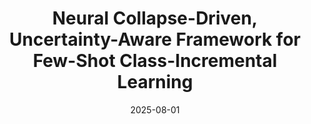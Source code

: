 ---
title: "Neural Collapse-Driven, Uncertainty-Aware Framework for Few-Shot Class-Incremental Learning"
collection: publications
category: thesis
permalink: /publications/msthesis
header:
    teaser: /images/msthesis.jpg
date: 2025-08-01
authors: <b>Sungwon Woo</b>
venue: M.S. Thesis, Sogang University, 2025.
tags: ["continual learning", "few-shot learning", "neural collapse"]
buttons:
    - type: paper
      url: /files/Sungwon_s_Masters.pdf
    - type: presentation
      url: /files/ms_thesis.pdf
---